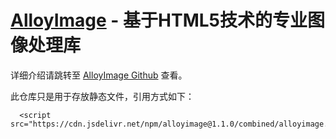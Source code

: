 [AlloyImage](http://alloyteam.github.com/AlloyPhoto/) - 基于HTML5技术的专业图像处理库
===========================

详细介绍请跳转至 [AlloyImage Github](https://github.com/AlloyTeam/AlloyImage) 查看。


此仓库只是用于存放静态文件，引用方式如下：

```
  <script src="https://cdn.jsdelivr.net/npm/alloyimage@1.1.0/combined/alloyimage.min.js"/>
```